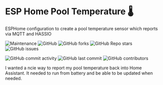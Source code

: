 # ESP Home Pool Temperature 🌡️
ESPHome configuration to create a pool temperature sensor which reports via MQTT and HASSIO

![Maintenance](https://img.shields.io/maintenance/yes/2023)
![GitHub](https://img.shields.io/github/license/virtuallytd/esphome-pooltemp)
![GitHub forks](https://img.shields.io/github/forks/virtuallytd/esphome-pooltemp?style=social)
![GitHub Repo stars](https://img.shields.io/github/stars/virtuallytd/esphome-pooltemp?style=social)
![GitHub issues](https://img.shields.io/github/issues/virtuallytd/esphome-pooltemp)

![GitHub commit activity](https://img.shields.io/github/commit-activity/y/virtuallytd/esphome-pooltemp)
![GitHub last commit](https://img.shields.io/github/last-commit/virtuallytd/esphome-pooltemp)
![GitHub contributors](https://img.shields.io/github/contributors/virtuallytd/esphome-pooltemp)

I wanted a ncie way to report my pool temperature back into Home Assistant. It needed to run from battery and be able to be updated when needed.
